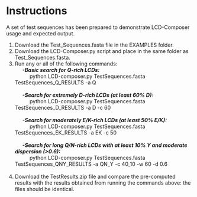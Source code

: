 # Instructions

A set of test sequences has been prepared to demonstrate LCD-Composer usage and expected output.

1. Download the Test_Sequences.fasta file in the EXAMPLES folder.
2. Download the LCD-Composer.py script and place in the same folder as Test_Sequences.fasta.<br/>
3. Run any or all of the following commands:<br/>
&nbsp;&nbsp;&nbsp;&nbsp;&nbsp;***-Basic search for Q-rich LCDs:***<br/>
&nbsp;&nbsp;&nbsp;&nbsp;&nbsp;&nbsp;&nbsp;&nbsp;&nbsp;&nbsp;python LCD-composer.py TestSequences.fasta TestSequences_Q_RESULTS -a Q<br/><br/>
&nbsp;&nbsp;&nbsp;&nbsp;&nbsp;***-Search for extremely D-rich LCDs (at least 60% D):***<br/>
&nbsp;&nbsp;&nbsp;&nbsp;&nbsp;&nbsp;&nbsp;&nbsp;&nbsp;&nbsp;python LCD-composer.py TestSequences.fasta TestSequences_D_RESULTS -a D -c 60<br/><br/>
&nbsp;&nbsp;&nbsp;&nbsp;&nbsp;***-Search for moderately E/K-rich LCDs (at least 50% E/K):***<br/>
&nbsp;&nbsp;&nbsp;&nbsp;&nbsp;&nbsp;&nbsp;&nbsp;&nbsp;&nbsp;python LCD-composer.py TestSequences.fasta TestSequences_EK_RESULTS -a EK -c 50<br/><br/>
&nbsp;&nbsp;&nbsp;&nbsp;&nbsp;***-Search for long Q/N-rich LCDs with at least 10% Y and moderate dispersion (>0.6):***<br/>
&nbsp;&nbsp;&nbsp;&nbsp;&nbsp;&nbsp;&nbsp;&nbsp;&nbsp;&nbsp;python LCD-composer.py TestSequences.fasta TestSequences_QNY_RESULTS -a QN_Y -c 40_10 -w 60 -d 0.6<br/><br/>
4. Download the TestResults.zip file and compare the pre-computed results with the results obtained from running the commands above: the files should be identical.

